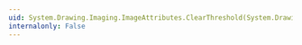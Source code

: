 ```yaml
---
uid: System.Drawing.Imaging.ImageAttributes.ClearThreshold(System.Drawing.Imaging.ColorAdjustType)
internalonly: False
---
```

